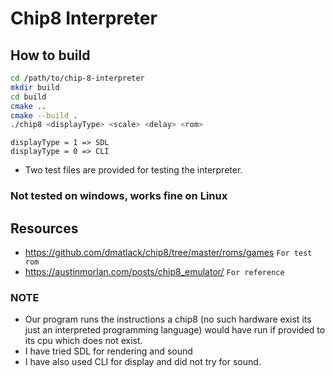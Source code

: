 # Chip8 Interpreter

## How to build
```bash
cd /path/to/chip-8-interpreter
mkdir build
cd build
cmake ..
cmake --build .
./chip8 <displayType> <scale> <delay> <rom>
```

``displayType = 1 => SDL``  \
``displayType = 0 => CLI``

- Two test files are provided for testing the interpreter. 

### Not tested on windows, works fine on Linux 

## Resources
- https://github.com/dmatlack/chip8/tree/master/roms/games     ``For test rom``
- https://austinmorlan.com/posts/chip8_emulator/     ``For reference``


### NOTE
- Our program runs the instructions a chip8 (no such hardware exist its just an interpreted programming language) would have run if provided to its cpu which does not exist.
- I have tried SDL for rendering and sound
- I have also used CLI for display and did not try for sound.


